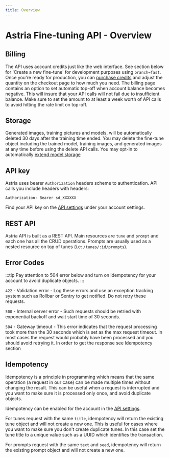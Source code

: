 ```yaml
---
title: Overview
---
```


# Astria Fine-tuning API - Overview

## Billing
The API uses account credits just like the web interface. See section below for 'Create a new fine-tune' for development purposes using <code>branch=fast</code>. Once you're ready for production, you can [purchase credits](https://www.astria.ai/users/edit#billing) and adjust the quantity on the checkout page to how much you need.
The billing page contains an option to set automatic top-off when account balance becomes negative. This will insure that your API calls will not fail due to insufficient balance. Make sure to set the amount to at least a week worth of API calls to avoid hitting the rate limit on top-off.

## Storage
Generated images, training pictures and models, will be automatically deleted 30 days after the training time ended. You may delete the fine-tune object including the trained model, training images, and generated images at any time before using the delete API calls. You may opt-in to automatically [extend model storage](https://www.astria.ai/users/edit#billing) 


## API key
Astria uses bearer `Authorization` headers scheme to authentication. API calls you include headers with headers:

```text
Authorization: Bearer sd_XXXXXX
```

Find your API key on the [API settings](https://www.astria.ai/users/edit#api) under your account settings.


## REST API
Astria API is built as a REST API. Main resources are `tune` and `prompt` and each one has all the CRUD operations. Prompts are usually used as a nested resource on top of tunes (i.e: `/tunes/:id/prompts`).

## Error Codes

:::tip
Pay attention to 504 error below and turn on idempotency for your account to avoid duplicate objects.
:::

`422` - Validation error - Log these errors and use an exception tracking system such as Rollbar or Sentry to get notified. Do not retry these requests.

`500` - Internal server error - Such requests should be retried with exponential backoff and wait start time of 30 seconds.

`504` - Gateway timeout - This error indicates that the request processing took more than the 30 seconds which is set as the max request timeout. In most cases the request would probably have been processed and you should avoid retrying it. In order to get the response see Idempotency section


## Idempotency

Idempotency is a principle in programming which means that the same operation (a request in our case) can be made multiple times without changing the result. This can be useful when a request is interrupted and you want to make sure it is processed only once, and avoid duplicate objects.

Idempotency can be enabled for the account in the [API settings](https://www.astria.ai/users/edit#api). 

For tunes request with the same `title`, idempotency will return the existing tune object and will not create a new one. This is useful for cases where you want to make sure you don't create duplicate tunes. In this case set the tune title to a unique value such as a UUID which identifies the transaction.

For prompts request with the same `text` and `seed`, idempotency will return the existing prompt object and will not create a new one. 

